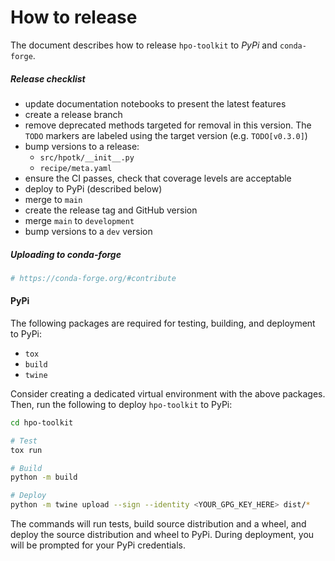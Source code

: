 # How to release

The document describes how to release `hpo-toolkit` to *PyPi* and `conda-forge`.

##### Release checklist

- update documentation notebooks to present the latest features 
- create a release branch
- remove deprecated methods targeted for removal in this version. The `TODO` markers are labeled using 
  the target version (e.g. `TODO[v0.3.0]`)
- bump versions to a release:
  - `src/hpotk/__init__.py`
  - `recipe/meta.yaml`
- ensure the CI passes, check that coverage levels are acceptable
- deploy to PyPi (described below)
- merge to `main`
- create the release tag and GitHub version
- merge `main` to `development`
- bump versions to a `dev` version


##### Uploading to conda-forge
```bash
# https://conda-forge.org/#contribute
```

#### PyPi

The following packages are required for testing, building, and deployment to PyPi:
- `tox`
- `build`
- `twine`

Consider creating a dedicated virtual environment with the above packages. Then, run the following 
to deploy `hpo-toolkit` to PyPi:  

```bash
cd hpo-toolkit

# Test
tox run

# Build
python -m build

# Deploy
python -m twine upload --sign --identity <YOUR_GPG_KEY_HERE> dist/*
```

The commands will run tests, build source distribution and a wheel, and deploy the source distribution and wheel to PyPi.
During deployment, you will be prompted for your PyPi credentials.  
